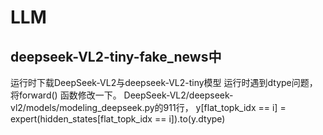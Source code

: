 # LLM
## deepseek-VL2-tiny-fake_news中
运行时下载DeepSeek-VL2与deepseek-VL2-tiny模型
运行时遇到dtype问题，将forward() 函数修改一下。
DeepSeek-VL2/deepseek-vl2/models/modeling_deepseek.py的911行， y[flat_topk_idx == i] = expert(hidden_states[flat_topk_idx == i]).to(y.dtype)
